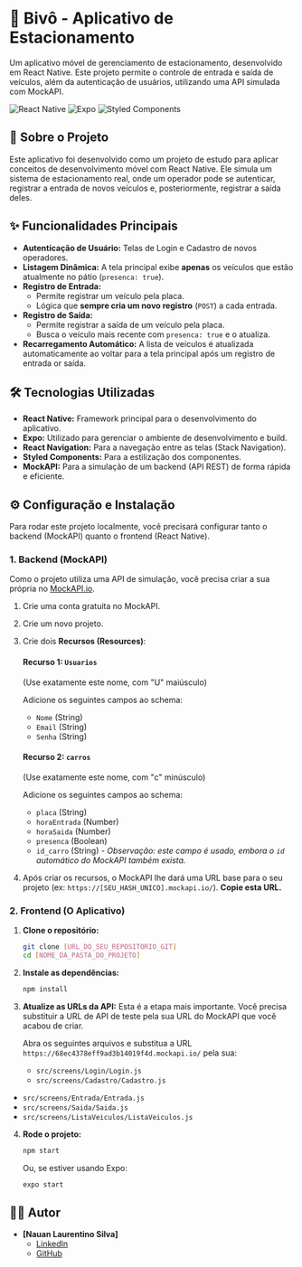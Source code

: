 # 🚗 Bivô - Aplicativo de Estacionamento

Um aplicativo móvel de gerenciamento de estacionamento, desenvolvido em React Native. Este projeto permite o controle de entrada e saída de veículos, além da autenticação de usuários, utilizando uma API simulada com MockAPI.

![React Native](https://img.shields.io/badge/React_Native-20232A?style=for-the-badge&logo=react&logoColor=61DAFB)
![Expo](https://img.shields.io/badge/Expo-000020?style=for-the-badge&logo=expo&logoColor=white)
![Styled Components](https://img.shields.io/badge/Styled_Components-DB7093?style=for-the-badge&logo=styled-components&logoColor=white)

## 📖 Sobre o Projeto

Este aplicativo foi desenvolvido como um projeto de estudo para aplicar conceitos de desenvolvimento móvel com React Native. Ele simula um sistema de estacionamento real, onde um operador pode se autenticar, registrar a entrada de novos veículos e, posteriormente, registrar a saída deles.

## ✨ Funcionalidades Principais

* **Autenticação de Usuário:** Telas de Login e Cadastro de novos operadores.
* **Listagem Dinâmica:** A tela principal exibe **apenas** os veículos que estão atualmente no pátio (`presenca: true`).
* **Registro de Entrada:**
    * Permite registrar um veículo pela placa.
    * Lógica que **sempre cria um novo registro** (`POST`) a cada entrada.
* **Registro de Saída:**
    * Permite registrar a saída de um veículo pela placa.
    * Busca o veículo mais recente com `presenca: true` e o atualiza.
* **Recarregamento Automático:** A lista de veículos é atualizada automaticamente ao voltar para a tela principal após um registro de entrada or saída.

## 🛠️ Tecnologias Utilizadas

* **React Native:** Framework principal para o desenvolvimento do aplicativo.
* **Expo:** Utilizado para gerenciar o ambiente de desenvolvimento e build.
* **React Navigation:** Para a navegação entre as telas (Stack Navigation).
* **Styled Components:** Para a estilização dos componentes.
* **MockAPI:** Para a simulação de um backend (API REST) de forma rápida e eficiente.

## ⚙️ Configuração e Instalação

Para rodar este projeto localmente, você precisará configurar tanto o backend (MockAPI) quanto o frontend (React Native).

### 1. Backend (MockAPI)

Como o projeto utiliza uma API de simulação, você precisa criar a sua própria no [MockAPI.io](https://mockapi.io/).

1.  Crie uma conta gratuita no MockAPI.
2.  Crie um novo projeto.
3.  Crie dois **Recursos (Resources)**:

    #### Recurso 1: `Usuarios`
    (Use exatamente este nome, com "U" maiúsculo)

    Adicione os seguintes campos ao schema:
    * `Nome` (String)
    * `Email` (String)
    * `Senha` (String)

    #### Recurso 2: `carros`
    (Use exatamente este nome, com "c" minúsculo)

    Adicione os seguintes campos ao schema:
    * `placa` (String)
    * `horaEntrada` (Number)
    * `horaSaida` (Number)
    * `presenca` (Boolean)
    * `id_carro` (String) - *Observação: este campo é usado, embora o `id` automático do MockAPI também exista.*

4.  Após criar os recursos, o MockAPI lhe dará uma URL base para o seu projeto (ex: `https://[SEU_HASH_UNICO].mockapi.io/`). **Copie esta URL.**

### 2. Frontend (O Aplicativo)

1.  **Clone o repositório:**
    ```bash
    git clone [URL_DO_SEU_REPOSITORIO_GIT]
    cd [NOME_DA_PASTA_DO_PROJETO]
    ```

2.  **Instale as dependências:**
    ```bash
    npm install
    ```

3.  **Atualize as URLs da API:**
    Esta é a etapa mais importante. Você precisa substituir a URL de API de teste pela sua URL do MockAPI que você acabou de criar.

    Abra os seguintes arquivos e substitua a URL `https://68ec4378eff9ad3b14019f4d.mockapi.io/` pela sua:

    * `src/screens/Login/Login.js`
    * `src/screens/Cadastro/Cadastro.js`
* `src/screens/Entrada/Entrada.js`
* `src/screens/Saida/Saida.js`
* `src/screens/ListaVeiculos/ListaVeiculos.js`

4.  **Rode o projeto:**
    ```bash
    npm start
    ```
    Ou, se estiver usando Expo:
    ```bash
    expo start
    ```

## 👨‍💻 Autor

* **[Nauan Laurentino Silva]**
    * [LinkedIn](www.linkedin.com/in/nauan-laurentino-silva-a545a5283
)
    * [GitHub](https://github.com/nauan2024)